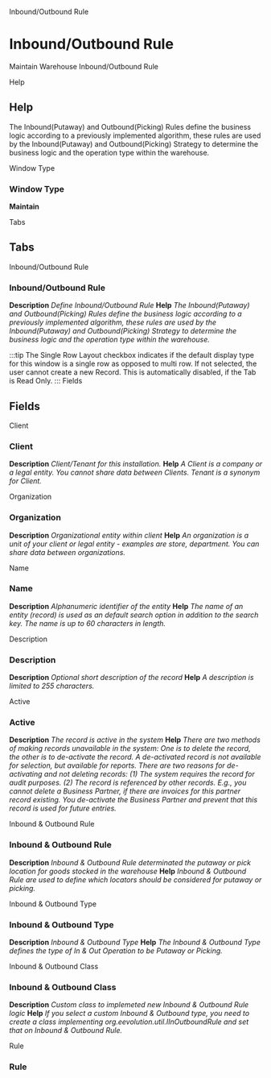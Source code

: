 
Inbound/Outbound Rule
# Inbound/Outbound Rule


Maintain Warehouse Inbound/Outbound Rule

Help
## Help

The Inbound(Putaway) and Outbound(Picking)  Rules define the business logic according to a previously implemented algorithm, these rules are used by the Inbound(Putaway) and Outbound(Picking)  Strategy to determine the business logic and the operation type within the warehouse.

Window Type
### Window Type

**Maintain**


Tabs
## Tabs


Inbound/Outbound Rule
### Inbound/Outbound Rule

**Description**
 *Define Inbound/Outbound Rule*
**Help**
 *The Inbound(Putaway) and Outbound(Picking)  Rules define the business logic according to a previously implemented algorithm, these rules are used by the Inbound(Putaway) and Outbound(Picking)  Strategy to determine the business logic and the operation type within the warehouse.*

:::tip
The Single Row Layout checkbox indicates if the default display type for this window is a single row as opposed to multi row.
If not selected, the user cannot create a new Record.  This is automatically disabled, if the Tab is Read Only.
:::
Fields
## Fields


Client
### Client

**Description**
 *Client/Tenant for this installation.*
**Help**
 *A Client is a company or a legal entity. You cannot share data between Clients. Tenant is a synonym for Client.*

Organization
### Organization

**Description**
 *Organizational entity within client*
**Help**
 *An organization is a unit of your client or legal entity - examples are store, department. You can share data between organizations.*

Name
### Name

**Description**
 *Alphanumeric identifier of the entity*
**Help**
 *The name of an entity (record) is used as an default search option in addition to the search key. The name is up to 60 characters in length.*

Description
### Description

**Description**
 *Optional short description of the record*
**Help**
 *A description is limited to 255 characters.*

Active
### Active

**Description**
 *The record is active in the system*
**Help**
 *There are two methods of making records unavailable in the system: One is to delete the record, the other is to de-activate the record. A de-activated record is not available for selection, but available for reports.
There are two reasons for de-activating and not deleting records:
(1) The system requires the record for audit purposes.
(2) The record is referenced by other records. E.g., you cannot delete a Business Partner, if there are invoices for this partner record existing. You de-activate the Business Partner and prevent that this record is used for future entries.*

Inbound & Outbound Rule
### Inbound & Outbound Rule

**Description**
 *Inbound & Outbound Rule determinated the putaway or pick location for goods stocked in the warehouse*
**Help**
 *Inbound & Outbound Rule are used to define which locators should be considered for putaway or picking.*

Inbound & Outbound Type
### Inbound & Outbound Type

**Description**
 *Inbound & Outbound Type*
**Help**
 *The Inbound & Outbound Type defines the type of In & Out Operation to be Putaway or Picking.*

Inbound & Outbound Class
### Inbound & Outbound Class

**Description**
 *Custom class to implemeted new Inbound & Outbound Rule logic*
**Help**
 *If you select a custom Inbound & Outbound type, you need to create a class implementing org.eevolution.util.IInOutboundRule and set that on Inbound & Outbound Rule.*

Rule
### Rule

